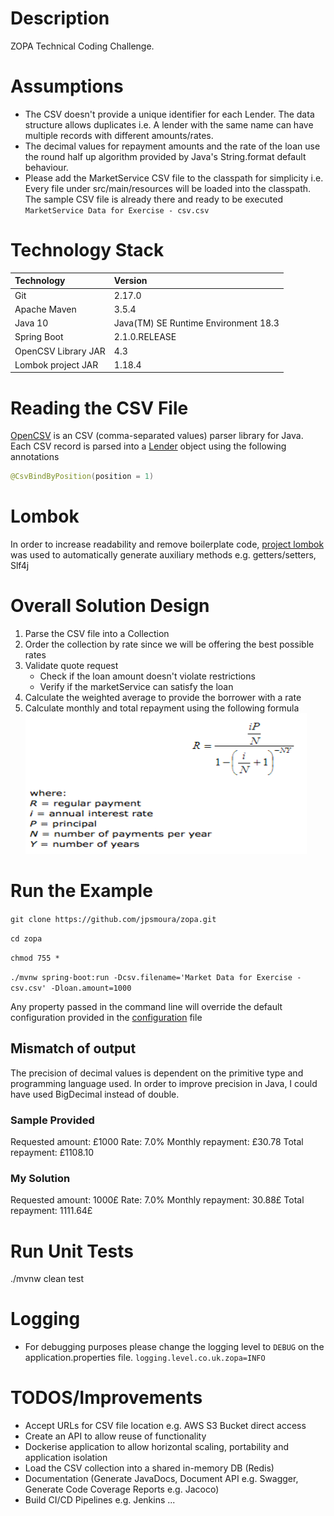 # Description
ZOPA Technical Coding Challenge.

# Assumptions
- The CSV doesn't provide a unique identifier for each Lender. The data structure allows duplicates i.e. A lender with the same name can have multiple records with different amounts/rates.
- The decimal values for repayment amounts and the rate of the loan use the round half up algorithm provided by Java's String.format default behaviour.
- Please add the MarketService CSV file to the classpath for simplicity i.e. Every file under src/main/resources will be loaded into the classpath. The sample CSV file is already there and ready to be executed `MarketService Data for Exercise - csv.csv`

# Technology Stack

| Technology                                                | Version                              |
| :--- | :--- |
| Git                                                       | 2.17.0                               |
| Apache Maven                                              | 3.5.4                                |
| Java 10                                                   | Java(TM) SE Runtime Environment 18.3 |
| Spring Boot                                               | 2.1.0.RELEASE                        |
| OpenCSV Library JAR                                       | 4.3                                  |
| Lombok project JAR                                        | 1.18.4                               |

# Reading the CSV File
[OpenCSV](http://opencsv.sourceforge.net) is an CSV (comma-separated values) parser library for Java.
Each CSV record is parsed into a [Lender](src/main/java/co/uk/zopa/challenge/entities/Lender.java) object using the following annotations
```java
@CsvBindByPosition(position = 1)
```

# Lombok
In order to increase readability and remove boilerplate code, [project lombok](https://projectlombok.org) was used to automatically generate auxiliary methods e.g. getters/setters, Slf4j

# Overall Solution Design
1. Parse the CSV file into a Collection
2. Order the collection by rate since we will be offering the best possible rates
3. Validate quote request
   * Check if the loan amount doesn't violate restrictions
   * Verify if the marketService can satisfy the loan
4. Calculate the weighted average to provide the borrower with a rate
5. Calculate monthly and total repayment using the following formula
    <img src="images/formula.png" width="450" height="225">

# Run the Example
`git clone https://github.com/jpsmoura/zopa.git`

`cd zopa`

`chmod 755 *`

`./mvnw spring-boot:run -Dcsv.filename='Market Data for Exercise - csv.csv' -Dloan.amount=1000`

Any property passed in the command line will override the default configuration provided in the [configuration](src/main/resources/application.properties) file

## Mismatch of output
The precision of decimal values is dependent on the primitive type and programming language used. In order to improve precision in Java, I could have used BigDecimal instead of double.

### Sample Provided
Requested amount: £1000
Rate: 7.0%
Monthly repayment: £30.78
Total repayment: £1108.10

### My Solution
Requested amount: 1000£
Rate: 7.0%
Monthly repayment: 30.88£
Total repayment: 1111.64£

# Run Unit Tests
./mvnw clean test

# Logging
- For debugging purposes please change the logging level to `DEBUG` on the application.properties file.
`logging.level.co.uk.zopa=INFO`

# TODOS/Improvements
- Accept URLs for CSV file location e.g. AWS S3 Bucket direct access
- Create an API to allow reuse of functionality
- Dockerise application to allow horizontal scaling, portability and application isolation
- Load the CSV collection into a shared in-memory DB (Redis)
- Documentation (Generate JavaDocs, Document API e.g. Swagger, Generate Code Coverage Reports e.g. Jacoco)
- Build CI/CD Pipelines e.g. Jenkins
...
